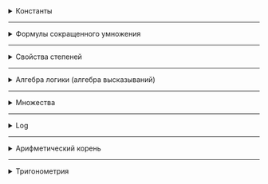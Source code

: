 <details>
<summary>Константы</summary>

$e$ $\approx$ 2.71828</br>
$\pi$ $\approx$ 3.14159<br>
  
</details>

---

<details>
<summary>Формулы сокращенного умножения</summary>

$a^{2} - b^{2} = (a-b)(a+b)$</br>
$(a+b)^{2} = a^{2} + 2ab + b^{2}$</br>
$(a-b)^{2} = a^{2} - 2ab + b^{2}$</br>
$a^{3} + b^{3} = (a+b)(a^{2} - ab + b^{2})$</br>
$a^{3} - b^{3} = (a-b)(a^{2} + ab + b^{2})$</br>
$(a + b)^{3} = a^{3} + 3a^{2}b + 3ab^{2} + b^{3}$</br>
$(a - b)^{3} = a^{3} - 3a^{2}b + 3ab^{2} - b^{3}$</br>
  
</details>

---

<details>
<summary>Свойства степеней</summary>

$a^{0} = 1$<br>
$a^{m} \times a^{b} = a^{m+n}$<br>
$a^{m} \div a^{b} = a^{m-n}$<br>
$(a^{m})^{n} = a^{m \times n}$<br>
$(a \times b)^{n} = a^{n} \times b^{n}$<br>

$\Big(\frac{a}{b}\Big)^n = \frac{a^{n}}{b^{n}}$<br>

$a^{-n} = \frac{1}{a^{n}}$
  
</details>

---

<details>
<summary>Алгебра логики (алгебра высказываний)</summary>

1) Конъюнкция (и) (& ∧)</br>Истино только тогда, когда истины все входящие в него простые высказывания.
2) Дизъюнкция (или) (∨ +)</br>Является истиной только тогда, когда хотябы одно высказывание истино.
3) Отрицание (не) (¬ $\overline{A}$ !)</br>Делает ложным истинное высказывание, и наоборот.
4) Импликация (если ... то ...) (⇒ → ⊃)</br>Ложно только тогда, когда первое высказывание истино, во всех остальных случаях - истина.
5) Эквивалентность (⇔ ≡ ↔)</br>Истино только тогда, когда оба высказывания истины или ложны.

|A|B|!A|!B|A & B|A ∨ B|A → B|A ↔ B|
|--|--|--|--|--|--|--|--|
|0|0|1|1|0|0|1|1|
|0|1|1|0|0|1|1|0|
|1|0|0|1|0|1|0|0|
|1|1|0|0|1|1|1|1|

### Законы:

A ∨ B = B ∨ A</br>
A & B = B & A

A ∨ (B ∨ C) = (A ∨ B) ∨ C<br>
A & (B & C) = (A & B) & C

A ∨ (B & C) = (A ∨ B) & (A ∨ C)</br>
A & (B ∨ C) = (A & B) ∨ (A & C)

$\overline{A}$ $\overline{∨}$ $\overline{B}$ = $\overline{A}$ ∧ $\overline{B}$</br>
$\overline{A}$ $\overline{∧}$ $\overline{B}$ = $\overline{A}$ ∨ $\overline{B}$

A ∨ (A & B) = A<br>
A & (A ∨ B) = A

A → B = $\overline{A}$ ∨ B

A ↔ B = (A → B) & (B → A)<br>
A ↔ B = ($\overline{A}$ → B) & ($\overline{B}$ → A)

</details>

---

<details>
<summary>Множества</summary>

## Операции
|Оператор|Описание|Пример</br>A = {1, 2, 3, 7, 9}</br>B = {7, 1, 10, 12, 8}|Диаграмма Эйлера|
|--|--|--|--|
|$\cap$ - пересечение (конъюнкция)|Состоит из элементов, которые пренадлежат обоим множествам|A $\cap$ B = {1, 7}|![Mnozhestvo-peresechenie](https://github.com/user-attachments/assets/10f3bfbb-478f-4f47-ace9-aab2da946474)|
|$\cup$ - объединение (дизъюнкция)|Состоит из элементов, которые пренадлежат хотябы одному из множеств|A $\cup$ B = {1, 2, 3, 7, 8, 9, 10, 12}|![Mnozhestvo-obedinenie](https://github.com/user-attachments/assets/2379b2a2-187e-4b01-9a55-35c354ec77db)|
|\ - разность|Состоит из элементов, которые пренадлежат $A$, но не принадлежат множеству $B$|A \ B = {2, 3, 9}|![Mnozhestvo-raznost](https://github.com/user-attachments/assets/bbbbae99-795d-4455-9ace-3d783f692d6f)|
|$\Delta$ - симметрическая разность|Состоит из элементов, которые пренадлежат либо множеству $A$, либо множеству $B$, но не принадлежат одновременно обоим множествам|A $\Delta$ B = {2, 3, 7, 8, 9, 10, 12}|![Simmetricheskaya-raznost](https://github.com/user-attachments/assets/1de91d23-7249-44fe-9cbe-7c34a7926c6c)|
|$\times$ - Декартово произведение|Представляет собой множество всех возможных упорядоченных пар, где первый элемент пары принадлежит множеству $A$, а второй элемент - множеству $B$|A = {1, 2, 3}</br>B = {10, 11}</br>A $\times$ B = {(1, 10), (1, 11), (2, 10), (2, 11), (3, 10), (3, 11)}||

## Числовые множества
|Обозначение|Описание|
|--|--|
|$\mathbb{N}$|**Множество натуральных чисел**. Включает в себя положительные целые числа, начиная с 1.</br>(1, 2, 3, 4, 5, ...)|
|$\mathbb{Z}$|**Множество целых чисел**. Включает в себя натурыльные числа и их отрицательные значения, включая 0.</br>(..., -3, -2, -1, 0, 1, 2, 3, ...)|
|$\mathbb{Q}$|**Множество рациональных чисел**. Включает в себя числа, которые могут быть представлены в виде дроби $\frac{a}{b}$, где $a$, $b$ - целые числа и $b\neq0$</br>($\frac{1}{2}$; $0,75$)|
|$\mathbb{I}$|**Множество иррациональных чисел**. Включает в себя числа, которые нельзя представить в виде дроби.</br>($\sqrt[]{2}$, $\pi$, $e$)|
|$\mathbb{R}$|**Множество действительных чисел**. Это объединение рациональных и иррациональных чисел. Все числа на числовой прямой являются действительными.|
|$\mathbb{C}$|**Множество комплексных чисел чисел**. Включает в себя числа вида $a + bi$, где $a$, $b$ - действительные числа, а $i$ - мнимая единица ($\sqrt[]{-1}$)|

</details>

---

<details>
<summary>Log</summary>
  
$log_{a} b = x \implies a^{x} = b$</br>
$b>0$; $a>0$; $a\neq1$

$lg(b)$ это $log_{10}b$</br>
$ln(b)$ это $log_{e}b$

### Основное log тождество:</br>
$a^{log_{a}b} = b$

### Свойства:</br>
$log_{a}0 = \emptyset$</br>
$log_{a}1 = 0$</br>
$log_{a}a = 1$</br>
$log_{a}\frac{1}{a} = -1$</br>
$log_{a}a^{b} = b$</br>
$log_{a}b^{p} = p \times log_{a}b$</br>
$log_{a^{p}}b = \frac{1}{p} \times log_{a}{b}$</br>
$log_{a}b + log_{a}c = log_{a}(a \times b)$</br>
$log_{a}b - log_{a}c = log_{a}\frac{b}{c}$</br>

### Формула перехода к новому основанию:

$log_{a}b = \frac{log_{c}b}{log_{c}a}$</br>
$c>0; c\neq1$

</details>

---

<details>
<summary>Арифметический корень</summary>

$\sqrt[n]{a} = b \implies b^{n} = a$</br>
$a\geq0$; $b\geq0$; $n \in N$; $n \geq 2$

### Свойства:</br>

$\sqrt[n]{a^{m}} = a^{\frac{m}{n}}$</br>

$\sqrt[n]{a \times b} = \sqrt[n]{a} \times \sqrt[n]{b}$

$\sqrt[n]{\frac{a}{b}} = \frac{\sqrt[n]{a}}{\sqrt[n]{b}}$; $(b\neq0)$

$\sqrt[n]{\sqrt[m]{a}} = \sqrt[m \times n]{a}$

$\sqrt[n \times m]{a^{2m}} = \sqrt[n]{a^{2}}$

$(\sqrt[n]{a})^{n} = a$

$\sqrt[2n]{a^{2n}} = |a|$

</details>

---

<details>
<summary>Тригонометрия</summary>

| $\alpha$ | $0\degree$ | $\frac{\pi}{6} \ (30\degree)$ | $\frac{\pi}{4} \ (45\degree)$ | $\frac{\pi}{3} \ (60\degree)$ | $\frac{\pi}{2} \ (90\degree)$ | $\pi \ (180\degree)$ | $\frac{3\pi}{2} \ (270\degree)$ | $2\pi \ (360\degree)$ 
| -- | -- | -- | -- | -- | -- | -- | -- | -- |
| $sin(\alpha)$ | 0 | $\frac{1}{2}$ | $\frac{\sqrt[]{2}}{2}$ | $\frac{\sqrt[]{3}}{2}$ | $1$ | $0$ | $-1$ | $0$ |
| $cos(\alpha)$ | 1 | $\frac{\sqrt[]{3}}{2}$ | $\frac{\sqrt[]{2}}{2}$ | $\frac{1}{2}$ | $0$ | $-1$ | $0$ | $1$ |
| $tg(\alpha)$ | 0 | $\frac{\sqrt[]{3}}{3}$ | $1$ | $\sqrt[]{3}$ | $-$ | $0$ | $-$ | $0$ |
| $ctg(\alpha)$ | - | $\frac{3}{\sqrt[]{3}}$ | $1$ | $\frac{\sqrt[]{3}}{3}$ | $0$ | $-$ | $0$ | $-$ |

![](https://github.com/SuperFeda/formul/blob/main/snaki-4160711157.jpg)

### Основные тригонометрические тождества</br>
$sin^{2}(a) + cos^{2}(a) = 1$</br>

$tg(a) = \frac{sin(a)}{cos(a)}$</br>

$ctg(a) = \frac{cos(a)}{sin(a)}$</br>

$tg(a) \times ctg(a) = 1$</br>

$1 + tg^{2}(a) = \frac{1}{cos^{2}a}$</br>

$1 + ctg^{2}(a) = \frac{1}{sin^{2}a}$</br>

### Четность / нечетность</br>
$sin(-a) = -sin(a)$</br>
$cos(-a) = cos(a)$</br>
$tg(-a) = -tg(a)$</br>
$ctg(-a) = -ctg(a)$</br>

### Формулы сложения/вычитания</br>
$sin(a+b) = sin(a) \times cos(b) + cos(a) \times sin(b)$</br>
$sin(a-b) = sin(a) \times cos(b) - cos(a) \times sin(b)$</br>
$cos(a+b) = cos(a) \times cos(b) - sin(a) \times sin(b)$</br>
$cos(a-b) = cos(a) \times cos(b) + sin(a) \times sin(b)$</br>

$tg(a+b) = \frac{tg(a)+tg(b)}{1 - tg(a) \times tg(b)}$

$tg(a-b) = \frac{tg(a)-tg(b)}{1 + tg(a) \times tg(b)}$

$ctg(a+b) = \frac{-1 + ctg(a) \times ctg(b)}{ctg(a)+ctg(b)}$

$ctg(a-b) = \frac{-1 - ctg(a) \times ctg(b)}{ctg(a)-ctg(b)}$

### Формулы двойного угла</br>
$sin(2a) = 2sin(a) \times cos(a)$</br>
$cos(2a) = cos^{2}a - sin^{2}a$<br>
$cos(2a) = 1-2sin^{2}a = 2cos^{2}a-1$<br>

$tg(2a) = \frac{2tg(a)}{1-tg^{2}a}$<br>

### Свойства обратных тригонометрических функций<br>
$arcsin(-a) = -arcsin(a)$<br>
$arccos(-a) = \pi - arccos(a)$<br>
$arctg(-a) = -arctg(a)$<br>
$arcctg(-a) = -arcctg(a)$<br>

### Формулы корней тригонометрических функций
$sin(t) = a; t = (-1)^{k} \times arcsin(a) + \pi k, k \in Z$<br>
$cos(t) = a; t = \pm arccos(a) + 2 \pi k, k \in Z$<br>
$tg(t) = a; t = arctg(a) + \pi k, k \in Z$<br>
$ctg(t) = a; t = arcctg(a) + \pi k, k \in Z$<br>

</details>


